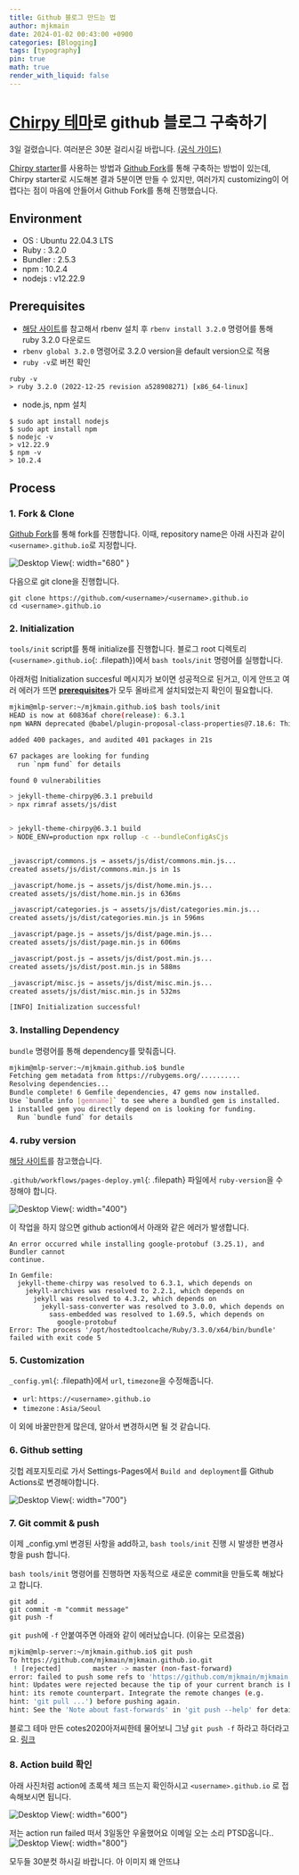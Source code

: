 ```yaml
---
title: Github 블로그 만드는 법
author: mjkmain
date: 2024-01-02 00:43:00 +0900
categories: [Blogging]
tags: [typography]
pin: true
math: true
render_with_liquid: false
---
```


# [Chirpy 테마](https://github.com/cotes2020/jekyll-theme-chirpy)로 github 블로그 구축하기

3일 걸렸습니다. 여러분은 30분 걸리시길 바랍니다. [(공식 가이드)](https://chirpy.cotes.page/posts/getting-started/)

[Chirpy starter](https://github.com/cotes2020/chirpy-starter)를 사용하는 방법과 [Github Fork](https://github.com/cotes2020/jekyll-theme-chirpy/fork)를 통해 구축하는 방법이 있는데, Chirpy starter로 시도해본 결과 5분이면 만들 수 있지만, 여러가지 customizing이 어렵다는 점이 마음에 안들어서 Github Fork를 통해 진행했습니다.

## Environment 
- OS : Ubuntu 22.04.3 LTS
- Ruby : 3.2.0 
- Bundler : 2.5.3
- npm : 10.2.4
- nodejs : v12.22.9

## Prerequisites
- [해당 사이트](https://vegastack.com/tutorials/how-to-install-ruby-on-rails-with-rbenv-on-ubuntu-22-04/)를 참고해서 rbenv 설치 후 `rbenv install 3.2.0` 명령어를 통해 ruby 3.2.0 다운로드
- `rbenv global 3.2.0` 명령어로 3.2.0 version을 default version으로 적용
- `ruby -v`로 버전 확인
```console
ruby -v
> ruby 3.2.0 (2022-12-25 revision a528908271) [x86_64-linux]
```
- node.js, npm 설치
```console
$ sudo apt install nodejs
$ sudo apt install npm
$ nodejc -v
> v12.22.9
$ npm -v
> 10.2.4
```

## Process
### 1. Fork & Clone
[Github Fork](https://github.com/cotes2020/jekyll-theme-chirpy/fork)를 통해 fork를 진행합니다. 이때, repository name은 아래 사진과 같이 `<username>.github.io`로 지정합니다.


![Desktop View](https://github.com/mjkmain/BOK-VQA/assets/72269271/f26d130f-fbcb-4aa3-928c-35b83966ada0){: width="680" } 
<!-- fork.png -->

다음으로 git clone을 진행합니다.
```console
git clone https://github.com/<username>/<username>.github.io
cd <username>.github.io
```

### 2. Initialization
`tools/init` script를 통해 initialize를 진행합니다. 블로그 root 디렉토리 (`<username>.github.io`{: .filepath})에서 `bash tools/init` 명령어를 실행합니다.

아래처럼 Initialization succesful 메시지가 보이면 성공적으로 된거고, 이게 안뜨고 여러 에러가 뜨면 [**prerequisites**](#prerequisites)가 모두 올바르게 설치되었는지 확인이 필요합니다.

```bash
mjkim@mlp-server:~/mjkmain.github.io$ bash tools/init 
HEAD is now at 60836af chore(release): 6.3.1
npm WARN deprecated @babel/plugin-proposal-class-properties@7.18.6: This proposal has been merged to the ECMAScript standard and thus this plugin is no longer maintained. Please use @babel/plugin-transform-class-properties instead.

added 400 packages, and audited 401 packages in 21s

67 packages are looking for funding
  run `npm fund` for details

found 0 vulnerabilities

> jekyll-theme-chirpy@6.3.1 prebuild
> npx rimraf assets/js/dist


> jekyll-theme-chirpy@6.3.1 build
> NODE_ENV=production npx rollup -c --bundleConfigAsCjs


_javascript/commons.js → assets/js/dist/commons.min.js...
created assets/js/dist/commons.min.js in 1s

_javascript/home.js → assets/js/dist/home.min.js...
created assets/js/dist/home.min.js in 636ms

_javascript/categories.js → assets/js/dist/categories.min.js...
created assets/js/dist/categories.min.js in 596ms

_javascript/page.js → assets/js/dist/page.min.js...
created assets/js/dist/page.min.js in 606ms

_javascript/post.js → assets/js/dist/post.min.js...
created assets/js/dist/post.min.js in 588ms

_javascript/misc.js → assets/js/dist/misc.min.js...
created assets/js/dist/misc.min.js in 532ms

[INFO] Initialization successful!
```

### 3. Installing Dependency
`bundle` 명령어를 통해 dependency를 맞춰줍니다.

```bash
mjkim@mlp-server:~/mjkmain.github.io$ bundle
Fetching gem metadata from https://rubygems.org/..........
Resolving dependencies...
Bundle complete! 6 Gemfile dependencies, 47 gems now installed.
Use `bundle info [gemname]` to see where a bundled gem is installed.
1 installed gem you directly depend on is looking for funding.
  Run `bundle fund` for details
```

### 4. ruby version 
[해당 사이트](https://talk.jekyllrb.com/t/build-error-at-setup-ruby-stage-of-build-and-deploy-on-actions/8782)를 참고했습니다.

`.github/workflows/pages-deploy.yml`{: .filepath} 파일에서 `ruby-version`을 수정해야 합니다.

![Desktop View](https://github.com/mjkmain/BOK-VQA/assets/72269271/cc5c31d7-a800-43d5-8105-e5e4c81ddfb7){: width="400"}
<!-- ruby-version.png -->

이 작업을 하지 않으면 github action에서 아래와 같은 에러가 발생합니다. 
```console
An error occurred while installing google-protobuf (3.25.1), and Bundler cannot
continue.

In Gemfile:
  jekyll-theme-chirpy was resolved to 6.3.1, which depends on
    jekyll-archives was resolved to 2.2.1, which depends on
      jekyll was resolved to 4.3.2, which depends on
        jekyll-sass-converter was resolved to 3.0.0, which depends on
          sass-embedded was resolved to 1.69.5, which depends on
            google-protobuf
Error: The process '/opt/hostedtoolcache/Ruby/3.3.0/x64/bin/bundle' failed with exit code 5
```

### 5. Customization
`_config.yml`{: .filepath}에서 `url`, `timezone`을 수정해줍니다. 

- `url`: `https://<username>.github.io` 
- `timezone` : `Asia/Seoul`

이 외에 바꿀만한게 많은데, 알아서 변경하시면 될 것 같습니다.

### 6. Github setting
깃헙 레포지토리로 가서 Settings-Pages에서 `Build and deployment`를 Github Actions로 변경해야합니다. 

![Desktop View](https://github.com/mjkmain/BOK-VQA/assets/72269271/ababe208-92db-435c-bfce-86adf7c7dd7a){: width="700"}
<!-- action-setting.png -->

### 7. Git commit & push
이제 _config.yml 변경된 사항을 add하고, `bash tools/init` 진행 시 발생한 변경사항을 push 합니다. 

`bash tools/init` 명령어를 진행하면 자동적으로 새로운 commit을 만들도록 해놨다고 합니다. 

```console
git add .
git commit -m "commit message"
git push -f
```

`git push`에 `-f` 안붙여주면 아래와 같이 에러났습니다. (이유는 모르겠음)
```bash
mjkim@mlp-server:~/mjkmain.github.io$ git push
To https://github.com/mjkmain/mjkmain.github.io.git
 ! [rejected]        master -> master (non-fast-forward)
error: failed to push some refs to 'https://github.com/mjkmain/mjkmain.github.io.git'
hint: Updates were rejected because the tip of your current branch is behind
hint: its remote counterpart. Integrate the remote changes (e.g.
hint: 'git pull ...') before pushing again.
hint: See the 'Note about fast-forwards' in 'git push --help' for details.
```

블로그 테마 만든 cotes2020아저씨한테 물어보니 그냥 `git push -f` 하라고 하더라고요. [링크](https://github.com/cotes2020/jekyll-theme-chirpy/discussions/1443)

### 8. Action build 확인
아래 사진처럼 action에 초록색 체크 뜨는지 확인하시고 `<username>.github.io` 로 접속해보시면 됩니다. 

![Desktop View](https://github.com/mjkmain/BOK-VQA/assets/72269271/b50d65f9-7195-4338-bfa0-185cdc13ddbb){: width="600"}
<!-- action.png -->

저는 action run failed 떠서 3일동안 우울했어요 
이메일 오는 소리 PTSD옵니다..
![Desktop View](https://github.com/mjkmain/BOK-VQA/assets/72269271/f7daeb03-7cb7-4a98-9d4a-c4e04b16ea7f){: width="800"}
<!-- action-failed.png -->

모두들 30분컷 하시길 바랍니다. 아 이미지 왜 안뜨냐